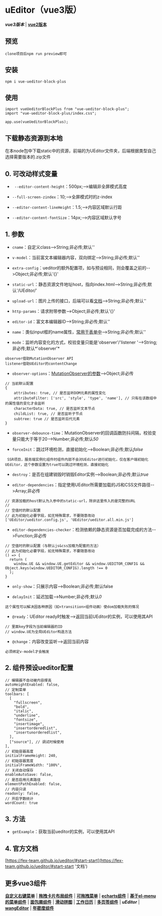 # uEditor（vue3版）
***vue3版本*** | [**vue2版本**](https://github.com/QuietHear/vue-editor-block '右键新窗口浏览')


## 预览
	clone项目后npm run preview即可


## 安装
	npm i vue-ueditor-block-plus


## 使用
	import vueUeditorBlockPlus from "vue-ueditor-block-plus";
	import "vue-ueditor-block-plus/index.css";
	
	app.use(vueUeditorBlockPlus);


## 下载静态资源到本地
在本node包中下载static中的资源，前端的为UEditor文件夹，后端根据类型自己选择需要版本的.zip文件


## 0. 可改动样式变量
* ` --editor-content-height`：500px;-->编辑非全屏模式高度

* `--full-screen-zindex`：10;-->全屏模式时的z-index

* `--editor-content-lineHeight`：1.5;-->内容区域默认行距

* `--editor-content-fontSize`：14px;-->内容区域默认字号


## 1. 参数
* `cname`：自定义class-->String;非必传;默认''

* `v-model`：当前富文本编辑器内容，双向绑定-->String;非必传;默认''

* `extra-config`：ueditor的额外配置项，如与预设相同，则会覆盖之前的-->Object;非必传;默认'{}'

* `static-url`：静态资源文件地址host，指向index.html-->String;非必传;默认'/UEditor/'

* `upload-url`：图片上传的接口，后端可以看[文档](https://fex-team.github.io/ueditor/#server-deploy '后端文档')-->String;非必传;默认''

* `http-params`：请求附带参数-->Object;非必传;默认'{}'

* `editor-id`：富文本编辑器ID-->String;非必传;默认''

* `name`：类似input框的name属性，[常用于表单中](https://fex-team.github.io/ueditor/#start-submit '文档')-->String;非必传;默认''

* `mode`：监听内容变化的方式，校验变量只能是'observer'/'listener	'-->String;非必传;默认*'observer'*
>
	observer借助MutationObserver API
	listener借助UEditor的contentChange
>

* `observer-options`：[MutationObserver的参数](https://developer.mozilla.org/en-US/docs/Web/API/MutationObserverInit '文档')-->Object;非必传
>
	// 当前默认配置
	{
        attributes: true, // 是否监听DOM元素的属性变化
        attributeFilter: ['src', 'style', 'type', 'name'], // 只有在该数组中的属性值的变化才会监听
        characterData: true, // 是否监听文本节点
        childList: true, // 是否监听子节点
        subtree: true // 是否监听后代元素
	}
>

* `observer-debounce-time`：MutationObserver的回调函数防抖间隔，校验变量只能大于等于20-->Number;非必传;默认*50*

* `forceInit`：跳过环境检测，直接初始化-->Boolean;非必传;默认*false*
>
	 SSR项目，服务端实例化组件时组件内部不会对UEditor进行初始化，仅在客户端初始化UEditor，这个参数设置为true可以跳过环境检测，直接初始化
>

* `destroy`：是否在组建销毁时销毁Editor实例-->Boolean;非必传;默认*true*

* `editor-dependencies`：指定使用UEditor所需要加载的JS和CSS文件路径-->Array;非必传
>
	// 资源加载的host默认为入参中的static-url，除非这里传入的是完整的URL
	// 
	// 空值时的默认配置
	// 此为初始化必要字段，如无特殊需求，不要随意改动
	['UEditor/ueditor.config.js', 'UEditor/ueditor.all.min.js']
>

* `editor-dependencies-checker`：检测依赖的静态资源是否加载完成的方法-->Function;非必传
>
	// 空值时的默认配置（与默认js&css加载为配套的方法）
	// 此为初始化必要字段，如无特殊需求，不要随意改动
	() => {
      return (
        window.UE && window.UE.getEditor && window.UEDITOR_CONFIG && Object.keys(window.UEDITOR_CONFIG).length !== 0
      );
    }
>

* `only-show`：只展示内容-->Boolean;非必传;默认false

* `delayInit`：延迟加载-->Number;非必传;默认*0*
>
	这个属性可以解决因各种原因（如<transition>组件动画）使dom加载失败的情况
>

* `@ready`：UEditor ready时触发-->返回当前UEditor的实例，可以使用其API
>
	// 里面key字段为当前编辑器的ID
	// window.UE为全局UEditor构造方法
>

* `@change`：内容改变监听-->返回当前内容
>
	必须绑定v-model才会触发
>


## 2. 组件预设ueditor配置
	// 编辑器不自动被内容撑高
    autoHeightEnabled: false,
    // 定制菜单
    toolbars: [
      [
        "fullscreen",
        "bold",
        "italic",
        "underline",
        "fontsize",
        "insertimage",
        "insertorderedlist",
        "insertunorderedlist",
      ],
      ["source"], // 调试时候使用
    ],
    // 初始容器高度
    initialFrameHeight: 240,
    // 初始容器宽度
    initialFrameWidth: "100%",
    // 关闭自动保存
    enableAutoSave: false,
    // 是否启用元素路径
    elementPathEnabled: false,
    // 内容只读
    readonly: false,
    // 开启字数统计
    wordCount: true


## 3. 方法
* `getExample`：获取当前ueditor的实例，可以使用其API


## 4. 官方文档
[https://fex-team.github.io/ueditor/#start-start](https://fex-team.github.io/ueditor/#start-start '文档')


## 更多vue3组件
[**自定义右键菜单**](https://github.com/QuietHear/vue-diy-rightmenu-plus '右键新窗口浏览') | [**拖拽卡片布局组件**](https://github.com/QuietHear/vue-drag-component-plus '右键新窗口浏览') | [**可拖拽菜单**](https://github.com/QuietHear/vue-drag-menu-plus '右键新窗口浏览') | [**echarts组件**](https://github.com/QuietHear/vue-echarts-block-plus '右键新窗口浏览') | [**基于el-menu的菜单组件**](https://github.com/QuietHear/vue-ele-nav-plus '右键新窗口浏览') | [**面包屑组件**](https://github.com/QuietHear/vue-permission-breads-plus '右键新窗口浏览') | [**滑动拼图**](https://github.com/QuietHear/vue-puzzle-slider-plus '右键新窗口浏览') | [**工作日历**](https://github.com/QuietHear/vue-shop-calendar-plus '右键新窗口浏览') | [**多页签组件**](https://github.com/QuietHear/vue-tabs-plus '右键新窗口浏览') | ***uEditor*** | [**wangEditor**](https://github.com/QuietHear/vue-wangEditor-block-plus '右键新窗口浏览') | [**年密度组件**](https://github.com/QuietHear/vue-year-density-plus '右键新窗口浏览')